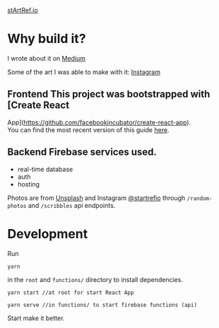 [stArtRef.io](https://startref.io/) 

# Why build it?
I wrote about it on
[Medium](https://medium.com/thelostcreatives/startrefio-d1781777dbb1)

Some of the art I was able to make with it:
[Instagram](https://www.instagram.com/explore/tags/startrefio/)


## Frontend This project was bootstrapped with [Create React
App](https://github.com/facebookincubator/create-react-app). <br> You can find
the most recent version of this guide
[here](https://github.com/facebookincubator/create-react-app/blob/master/packages/react-scripts/template/README.md).

## Backend Firebase services used.
  - real-time database
  - auth
  - hosting
  
Photos are from [Unsplash](https://unsplash.com/) and Instagram
[@startrefio](https://www.instagram.com/startrefio/) through
`/random-photos` and `/scribbles` api endpoints.

# Development

Run
```
yarn
```
in the `root` and `functions/` directory to install dependencies.

```
yarn start //at root for start React App

yarn serve //in functions/ to start firebase functions (api)
```

Start make it better.
